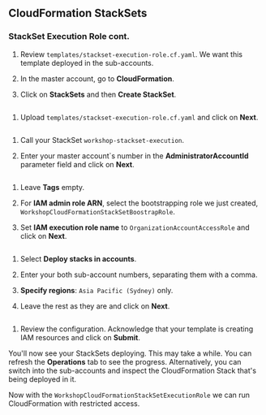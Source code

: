 ## CloudFormation StackSets

### StackSet Execution Role cont.

1. Review `templates/stackset-execution-role.cf.yaml`. We want this template
   deployed in the sub-accounts.

1. In the master account, go to **CloudFormation**.

1. Click on **StackSets** and then **Create StackSet**.
<img />

1. Upload `templates/stackset-execution-role.cf.yaml` and click on **Next**.
<img />

1. Call your StackSet `workshop-stackset-execution`.

1. Enter your master account`s number in the **AdministratorAccountId**
   parameter field and click on **Next**.
<img />

1. Leave **Tags** empty.

1. For **IAM admin role ARN**, select the bootstrapping role we just created,
   `WorkshopCloudFormationStackSetBoostrapRole`.

1. Set **IAM execution role name** to `OrganizationAccountAccessRole` and
   click on **Next**.
<img />

1. Select **Deploy stacks in accounts**.

1. Enter your both sub-account numbers, separating them with a comma.

1. **Specify regions**: `Asia Pacific (Sydney)` only.

1. Leave the rest as they are and click on **Next**.
<img />

1. Review the configuration. Acknowledge that your template is creating IAM
   resources and click on **Submit**.

You'll now see your StackSets deploying. This may take a while. You can refresh
the **Operations** tab to see the progress. Alternatively, you can switch into
the sub-accounts and inspect the CloudFormation Stack that's being deployed in
it.

Now with the `WorkshopCloudFormationStackSetExecutionRole` we can run
CloudFormation with restricted access.

